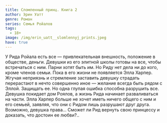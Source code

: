 ```yaml
---
title: Сломленный принц. Книга 2
author: Эрин Уатт
genre: Роман
series: Семья Ройалов
tags:
  - 18+
image: /img/erin_uatt__slomlennyj_prints.jpeg
have: true
---
```

У Рида Ройала есть все — привлекательная внешность, положение в обществе, деньги. Девушки из его элитной школы готовы на все, чтобы встречаться с ним. Парни хотят быть им. Но Риду нет дела ни до кого, кроме членов семьи. Пока в его жизни не появляется Элла Харпер. Жгучая неприязнь и стремление заставить девушку страдать перерастают в нечто совершенно иное — желание всегда быть рядом с Эллой. Защищать ее. Но одна глупая ошибка способна разрушить все. Девушка покидает дом Роялов, а жизнь Рида начинает разваливаться на части. Элла Харпер больше не хочет иметь ничего общего с ним и его семьей, заявляя, что они с Ридом лишь разрушают друг друга. Возможно, девушка права… Сможет ли Рид вернуть свою принцессу и доказать, что достоин ее любви?..
